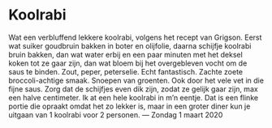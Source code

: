 # Koolrabi
Wat een verbluffend lekkere koolrabi, volgens het recept van Grigson. Eerst wat suiker goudbruin bakken in boter en olijfolie, daarna schijfje koolrabi bruin bakken, dan wat water erbij en een paar minuten met het deksel koken tot ze gaar zijn, dan wat bloem bij het overgebleven vocht om de saus te binden. Zout, peper, peterselie. Echt fantastisch. Zachte zoete broccoli-achtige smaak. Snoepen van groenten. Ook door het vele vet in die fijne saus. Zorg dat de schijfjes even dik zijn, zodat ze gelijk gaar zijn, max een halve centimeter. Ik at een hele koolrabi in m’n eentje. Dat is een flinke portie die opraakt omdat het zo lekker is, maar in een groter diner kun je uitgaan van 1 koolrabi voor 2 personen.
— Zondag 1 maart 2020